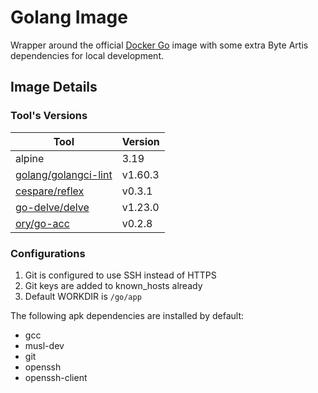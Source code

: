 # Golang Image

Wrapper around the official [Docker Go](https://hub.docker.com/_/golang) image with some extra Byte Artis dependencies for local development.

## Image Details

### Tool's Versions

| Tool | Version |
| - | - |
| alpine | 3.19 |
| [golang/golangci-lint](https://github.com/golangci/golangci-lint) | v1.60.3 |
| [cespare/reflex](https://github.com/cespare/reflex) | v0.3.1 |
| [go-delve/delve](https://github.com/go-delve/delve) | v1.23.0 |
| [ory/go-acc](https://github.com/ory/go-acc) | v0.2.8 |

### Configurations

1. Git is configured to use SSH instead of HTTPS
2. Git keys are added to known_hosts already
3. Default WORKDIR is `/go/app`

The following apk dependencies are installed by default:

- gcc
- musl-dev
- git
- openssh
- openssh-client
